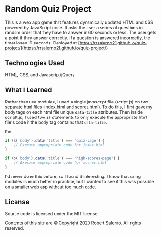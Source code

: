 # Random Quiz Project

 This is a web app game that features dynamically updated HTML and CSS powered by JavaScript code.  It asks the user a series of questions in random order that they have to answer in 60 seconds or less.  The user gets a point if they answer correctly.  If a question is answered incorrectly, the timer loses 10 seconds.  Deployed at [https://rrsalerno21.github.io/quiz-project/](https://rrsalerno21.github.io/quiz-project/)


## Technologies Used
HTML, CSS, and Javascript/jQuery

## What I Learned
Rather than use modules, I used a single javascript file (script.js) on two separate html files (index.html and scores.html). To do this, I first gave my body tags on each html file unique `data-title` attributes.  Then inside scriptt.js, I used two `if` statements to only execute the appropriate html file's code if the body tag contains that `data-title`.

Ex: 
```javascript
if ($('body').data('title') === 'quiz-page') {
    // Execute appropriate code for index.html
}

if ($('body').data('title') === 'high-scores-page') {
    // Execute appropriate code for scores.html
}
```

I'd never done this before, so I found it interesting.  I know that using modules is much better in practice, but I wanted to see if this was possible on a smaller web app without too much code.

## License
Source code is licensed under the MIT license.

Contents of this site are © Copyright 2020 Robert Salerno. All rights reserved.
